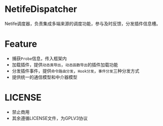 # NetifeDispatcher
Netife调度器，负责集成多端来源的调度功能，参与及时反馈，分发插件信息槽。

# Feature  

- 捕获`Probe`信息，传入框架内
- 加载插件，提供`动态类导出`，`动态函数导出`的插件加载功能
- 分发插件事件，提供`命令路由分发`，`Hook分发`，`事件分发`三种分发方式
- 提供统一的通信模型和中介器模型

# LICENSE

- 禁止商用
- 其余遵循LICENSE文件，为GPLV3协议
